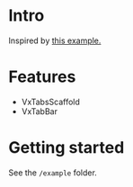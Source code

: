 <!-- 
This README describes the package. If you publish this package to pub.dev,
this README's contents appear on the landing page for your package.

For information about how to write a good package README, see the guide for
[writing package pages](https://dart.dev/guides/libraries/writing-package-pages). 

For general information about developing packages, see the Dart guide for
[creating packages](https://dart.dev/guides/libraries/create-library-packages)
and the Flutter guide for
[developing packages and plugins](https://flutter.dev/developing-packages). 
-->

# Intro

Inspired by [this example.](https://github.com/lulupointu/vrouter/issues/32#issuecomment-885035432)

# Features

- VxTabsScaffold
- VxTabBar

# Getting started

See the `/example` folder.

